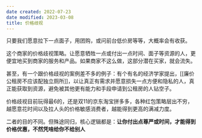 ```yaml
---
date created: 2022-07-23
date modified: 2023-03-08
title: 价格歧视
---
```


只要我们愿意拉下一点面子，用团购，或问前台低价房等等，大概率会有收获。

这个商家的价格歧视策略。让愿意牺牲一点或付出一点时间、面子等资源的人，更便宜地买到商家的服务和产品。如果商家不这么做，这部分潜在买家，就会流失。

甚至，有一个跟价格歧视的案例差不多的例子：有个有名的经济学家提出，[[廉价公租房不应该配独立厕所]]，以让真正有需求并愿意损失一点方便和隐私的人，真正能获取到资源，避免被其他更有能力和手段申请到公租房的人钻空子。

价格歧视目前玩得最6的，还是双11的京东淘宝拼多多，各种红包策略层出不穷，越愿意花时间以及拉人头的价格敏感消费者，越能得到更高的满减力度。

二者的目的不同。但殊途同归，核心逻辑都是：**让你付出点尊严或时间，才能得到价格优惠，不然凭啥给你不给别人**
